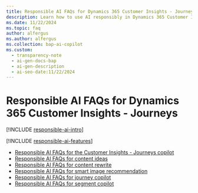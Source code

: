 ```yaml
---
title: Responsible AI FAQs for Dynamics 365 Customer Insights - Journeys
description: Learn how to use AI responsibly in Dynamics 365 Customer Insights - Journeys. Get answers to common questions and key considerations for ethical AI use.
ms.date: 11/22/2024
ms.topic: faq
author: alfergus
ms.author: alfergus
ms.collection: bap-ai-copilot
ms.custom:
  - transparency-note
  - ai-gen-docs-bap
  - ai-gen-description
  - ai-seo-date:11/22/2024
---
```


# Responsible AI FAQs for Dynamics 365 Customer Insights - Journeys

[!INCLUDE [responsible-ai-intro](./includes/responsible-ai-intro.md)]

[!INCLUDE [responsible-ai-features](./includes/responsible-ai-features.md)]

- [Responsible AI FAQs for the Customer Insights - Journeys copilot](faqs-copilot-general.md)
- [Responsible AI FAQs for content ideas](faqs-content-ideas.md)
- [Responsible AI FAQs for content rewrite](faqs-content-rewrite.md)
- [Responsible AI FAQs for smart image recommendation](faqs-image-smart-recommendation.md)
- [Responsible AI FAQs for journey copilot](faqs-journey-copilot.md)
- [Responsible AI FAQs for segment copilot](faqs-segment-copilot.md)
